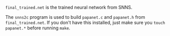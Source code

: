 `final_trained.net` is the trained neural network from SNNS.

The `snns2c` program is used to build `papanet.c` and `papanet.h` from
`final_trained.net`. If you don't have this installed, just make sure
you `touch papanet.*` before running `make`.


